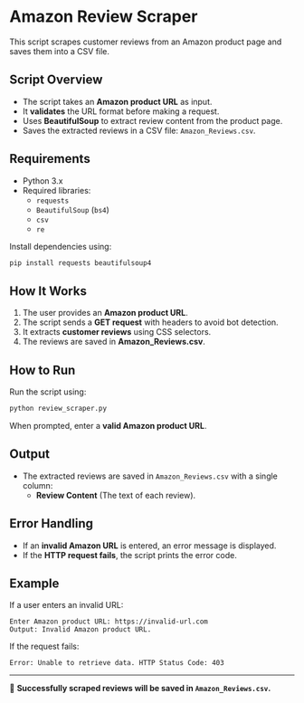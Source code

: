 # Amazon Review Scraper

This script scrapes customer reviews from an Amazon product page and saves them into a CSV file.

## **Script Overview**
- The script takes an **Amazon product URL** as input.
- It **validates** the URL format before making a request.
- Uses **BeautifulSoup** to extract review content from the product page.
- Saves the extracted reviews in a CSV file: `Amazon_Reviews.csv`.

## **Requirements**
- Python 3.x
- Required libraries:
  - `requests`
  - `BeautifulSoup` (`bs4`)
  - `csv`
  - `re`

Install dependencies using:
```sh
pip install requests beautifulsoup4
```

## **How It Works**
1. The user provides an **Amazon product URL**.
2. The script sends a **GET request** with headers to avoid bot detection.
3. It extracts **customer reviews** using CSS selectors.
4. The reviews are saved in **Amazon_Reviews.csv**.

## **How to Run**
Run the script using:
```sh
python review_scraper.py
```

When prompted, enter a **valid Amazon product URL**.

## **Output**
- The extracted reviews are saved in `Amazon_Reviews.csv` with a single column:  
  - **Review Content** (The text of each review).

## **Error Handling**
- If an **invalid Amazon URL** is entered, an error message is displayed.
- If the **HTTP request fails**, the script prints the error code.

## **Example**
If a user enters an invalid URL:
```
Enter Amazon product URL: https://invalid-url.com
Output: Invalid Amazon product URL.
```

If the request fails:
```
Error: Unable to retrieve data. HTTP Status Code: 403
```

---

🚀 **Successfully scraped reviews will be saved in `Amazon_Reviews.csv`.**  
